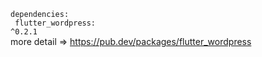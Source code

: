 <code>dependencies:</code><br/>
<code>  flutter_wordpress: ^0.2.1</code><br/>
 more detail => https://pub.dev/packages/flutter_wordpress
